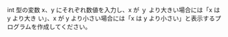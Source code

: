 int 型の変数 x、y にそれぞれ数値を入力し、x が ｙ より大きい場合には「x は y より大き
い」、x が y より小さい場合には「x は y より小さい」と表示するプログラムを作成してください。

